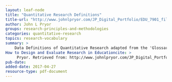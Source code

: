 ```yaml
---
layout: leaf-node
title: "Quantitative Research Definitions"
title-url: "http://www.johnlpryor.com/JP_Digital_Portfolio/EDU_7901_files/EDU%207901%20Data%20Definitions.pdf"
author: John L Pryor
groups: research-principles-and-methodologies
categories: quantitative-research
topics: research-vocabulary
summary: >
    Data Definitions of Quantitative Research adapted from the 'Glossary: How to Design and Evaluate Research in Education' by Jack R. Fraenkel and Norman E. Wallen.
How to Design and Evaluate Research in Educationcite: >
     Pryor. Retrieved from: http://www.johnlpryor.com/JP_Digital_Portfolio/EDU_7901_files/EDU%207901%20Data%20Definitions.pdf. April 26, 2017.
pub-date: 
added-date: 2017-04-27
resource-type: pdf-document
---
```

